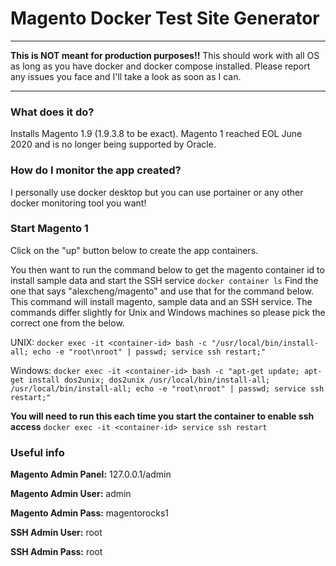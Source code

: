 # Magento Docker Test Site Generator
------
**This is NOT meant for production purposes!!**
This should work with all OS as long as you have docker and docker compose installed.  Please report any issues you face and I'll take a look as soon as I can.

-------

### What does it do?
Installs Magento 1.9 (1.9.3.8 to be exact).  Magento 1 reached EOL June 2020 and is no longer being supported by Oracle.

### How do I monitor the app created?
I personally use docker desktop but you can use portainer or any other docker monitoring tool you want!

### Start Magento 1
Click on the "up" button below to create the app containers.

You then want to run the command below to get the magento container id to install sample data and start the SSH service
`docker container ls`
Find the one that says "alexcheng/magento" and use that for the command below.  This command will install magento, sample data and an SSH service.  The commands differ slightly for Unix and Windows machines so please pick the correct one from the below.

UNIX:
`docker exec -it <container-id> bash -c "/usr/local/bin/install-all; echo -e "root\nroot" | passwd; service ssh restart;"`

Windows:
`docker exec -it <container-id> bash -c "apt-get update; apt-get install dos2unix; dos2unix /usr/local/bin/install-all; /usr/local/bin/install-all; echo -e "root\nroot" | passwd; service ssh restart;"`

**You will need to run this each time you start the container to enable ssh access**
`docker exec -it <container-id> service ssh restart`


### Useful info
**Magento Admin Panel:** 127.0.0.1/admin

**Magento Admin User:** admin

**Magento Admin Pass:** magentorocks1

**SSH Admin User:** root

**SSH Admin Pass:** root